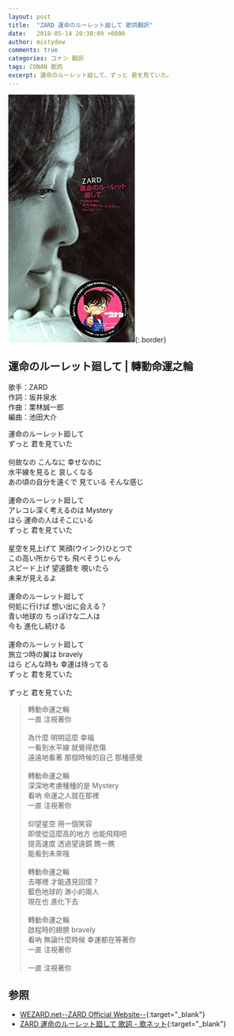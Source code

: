 ```yaml
---
layout: post
title:  "ZARD 運命のルーレット廻して 歌詞翻訳"
date:   2018-05-14 20:38:09 +0800
author: mistydew
comments: true
categories: コナン 翻訳
tags: CONAN 歌詞
excerpt: 運命のルーレット廻して、ずっと 君を見ていた。
---
```

![運命のルーレット廻して](/images/cover/dc/運命のルーレット廻して.jpg){:.border}

## 運命のルーレット廻して | 轉動命運之輪

歌手：ZARD<br>
作詞：坂井泉水<br>
作曲：栗林誠一郎<br>
編曲：池田大介

<div class="lyric-original">
<p>
運命のルーレット廻して<br>
ずっと 君を見ていた<br>
<br>
何故なの こんなに 幸せなのに<br>
水平線を見ると 哀しくなる<br>
あの頃の自分を遠くで 見ている そんな感じ<br>
<br>
運命のルーレット廻して<br>
アレコレ深く考えるのは Mystery<br>
ほら 運命の人はそこにいる<br>
ずっと 君を見ていた<br>
<br>
星空を見上げて 笑顔(ウインク)ひとつで<br>
この高い所からでも 飛べそうじゃん<br>
スピード上げ 望遠鏡を 覗いたら<br>
未来が見えるよ<br>
<br>
運命のルーレット廻して<br>
何処に行けば 想い出に会える？<br>
青い地球の ちっぽけな二人は<br>
今も 進化し続ける<br>
<br>
運命のルーレット廻して<br>
旅立つ時の翼は bravely<br>
ほら どんな時も 幸運は待ってる<br>
ずっと 君を見ていた<br>
<br>
ずっと 君を見ていた
</p>
</div>

<div class="lyric-translation">
<blockquote>
轉動命運之輪<br>
一直 注視著你<br>
<br>
為什麼 明明這麼 幸福<br>
一看到水平線 就覺得悲傷<br>
遠遠地看著 那個時候的自己 那種感覺<br>
<br>
轉動命運之輪<br>
深深地考慮種種的是 Mystery<br>
看吶 命運之人就在那裡<br>
一直 注視著你<br>
<br>
仰望星空 用一個笑容<br>
即使從這麼高的地方 也能飛翔吧<br>
提高速度 透過望遠鏡 瞧一瞧<br>
能看到未來哦<br>
<br>
轉動命運之輪<br>
去哪裡 才能遇見回憶？<br>
藍色地球的 渺小的兩人<br>
現在也 進化下去<br>
<br>
轉動命運之輪<br>
啟程時的翅膀 bravely<br>
看吶 無論什麼時候 幸運都在等著你<br>
一直 注視著你<br>
<br>
一直 注視著你
</blockquote>
</div>

## 参照

* [WEZARD.net--ZARD Official Website--](http://wezard.net){:target="_blank"}
* [ZARD 運命のルーレット廻して 歌詞 - 歌ネット](https://www.uta-net.com/song/10497){:target="_blank"}
